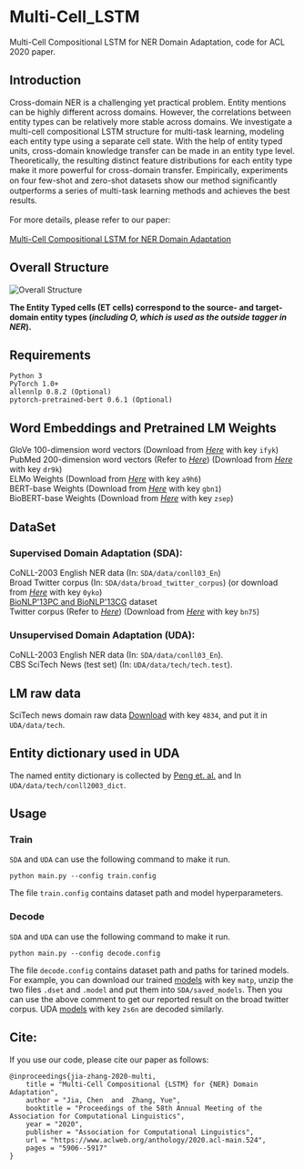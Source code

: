 # Multi-Cell_LSTM
Multi-Cell Compositional LSTM for NER Domain Adaptation, code for ACL 2020 paper.

## Introduction
Cross-domain NER is a challenging yet practical problem. Entity mentions can be highly different across domains. However, the correlations between entity types can be relatively more stable across domains. We investigate a multi-cell compositional LSTM structure for multi-task learning, modeling each entity type using a separate cell state. With the help of entity typed units, cross-domain knowledge transfer can be made in an entity type level. Theoretically, the resulting distinct feature distributions for each entity type make it more powerful for cross-domain transfer. Empirically, experiments on four few-shot and zero-shot datasets show our method signiﬁcantly outperforms a series of multi-task learning methods and achieves the best results.
<br> <br>
For more details, please refer to our paper:
<br><br>
[Multi-Cell Compositional LSTM for NER Domain Adaptation](https://www.aclweb.org/anthology/2020.acl-main.524.pdf)

## Overall Structure
![Overall Structure](https://github.com/jiachenwestlake/Multi-Cell_LSTM/blob/master/overall_structure.PNG)

**The Entity Typed cells (ET cells) correspond to the source- and target-domain entity types (_including O, which is used as the outside tagger in NER_).**

## Requirements
```
Python 3 
PyTorch 1.0+
allennlp 0.8.2 (Optional)
pytorch-pretrained-bert 0.6.1 (Optional)
```

## Word Embeddings and Pretrained LM Weights
GloVe 100-dimension word vectors (Download from [*Here*](https://pan.baidu.com/s/1kgwVCGkbmcUVYyLb8VlXeQ) with key `ifyk`) <br>
PubMed 200-dimension word vectors (Refer to [*Here*](https://www.aclweb.org/anthology/W16-2922/)) (Download from [*Here*](https://pan.baidu.com/s/1_b9R_Uo06YDDlzEtpTe9Ig) with key `dr9k`)<br>
ELMo Weights (Download from [*Here*](https://pan.baidu.com/s/1I4589wAsI-pivRcA4kTavg) with key `a9h6`) <br>
BERT-base Weights (Download from [*Here*](https://pan.baidu.com/s/1c1sK_J-cbJvtz52WyA9IBg) with key `gbn1`) <br>
BioBERT-base Weights (Download from [*Here*](https://pan.baidu.com/s/1Mj81A9SRtXwQ_SZoV8vHfA) with key `zsep`)

## DataSet
### Supervised Domain Adaptation (SDA):
CoNLL-2003 English NER data (In: `SDA/data/conll03_En`) <br>
Broad Twitter corpus (In: `SDA/data/broad_twitter_corpus`) (or download from [*Here*](https://pan.baidu.com/s/1wbbZB7MHhTcsWe2UilT28Q) with key `0yko`)<br>
[BioNLP'13PC and BioNLP'13CG](https://github.com/cambridgeltl/MTL-Bioinformatics-2016/tree/master/data) dataset <br>
Twitter corpus (Refer to [*Here*](https://www.aclweb.org/anthology/P18-1185.pdf)) (Download from [*Here*](https://pan.baidu.com/s/1g06HK3PHbb-iMFw1BiTiBQ) with key `bn75`)

### Unsupervised Domain Adaptation (UDA):
CoNLL-2003 English NER data (In: `SDA/data/conll03_En`). <br>
CBS SciTech News (test set) (In: `UDA/data/tech/tech.test`). <br>

## LM raw data
SciTech news domain raw data [Download](https://pan.baidu.com/s/1_gv5eop_lL3HEUbhj8JqQg) with key `4834`, and put it in `UDA/data/tech`. 

## Entity dictionary used in UDA
The named entity dictionary is collected by [Peng et. al.](https://arxiv.org/pdf/1906.01378.pdf) and In `UDA/data/tech/conll2003_dict`.

## Usage
### Train
`SDA` and `UDA` can use the following command to make it run. <br>
```
python main.py --config train.config
```
The file `train.config` contains dataset path and model hyperparameters.

### Decode
`SDA` and `UDA` can use the following command to make it run. <br>
```
python main.py --config decode.config
```
The file `decode.config` contains dataset path and paths for tarined models. <br>
For example, you can download our trained [models](https://pan.baidu.com/s/1Tdoli7QiPl2SUL6N6w4X3g) with key `matp`, unzip the two files `.dset` and `.model` and put them into `SDA/saved_models`. Then you can use the above comment to get our reported result on the broad twitter corpus. UDA [models](https://pan.baidu.com/s/1ji7REqVJOdrAfI4v5Mv3Mw) with key `2s6n` are decoded similarly.


## Cite:
If you use our code, please cite our paper as follows:
```
@inproceedings{jia-zhang-2020-multi,
    title = "Multi-Cell Compositional {LSTM} for {NER} Domain Adaptation",
    author = "Jia, Chen  and  Zhang, Yue",
    booktitle = "Proceedings of the 58th Annual Meeting of the Association for Computational Linguistics",
    year = "2020",
    publisher = "Association for Computational Linguistics",
    url = "https://www.aclweb.org/anthology/2020.acl-main.524",
    pages = "5906--5917"
}
```
